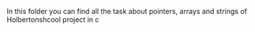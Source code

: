 In this folder you can find all the task about pointers, arrays and strings of Holbertonshcool project in c
